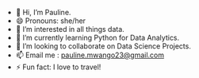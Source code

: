 - 👋 Hi, I’m Pauline.
- 😄 Pronouns: she/her
- 👀 I’m interested in all things data.
- 🌱 I’m currently learning Python for Data Analytics.
- 💞️ I’m looking to collaborate on Data Science Projects.
- 📫 Email me : pauline.mwango23@gmail.com
- ⚡ Fun fact: I love to travel!

<!---
PMwango/PMwango is a ✨ special ✨ repository because its `README.md` (this file) appears on your GitHub profile.
You can click the Preview link to take a look at your changes.
--->
